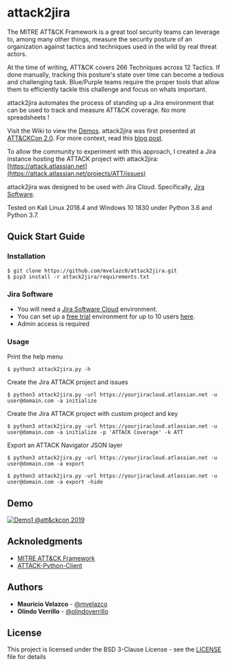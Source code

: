 # attack2jira

The MITRE ATT&CK Framework is a great tool security teams can leverage to, among many other things, measure the security posture of an organization against tactics and techniques used in the wild by real threat actors.

At the time of writing, ATT&CK covers 266 Techniques across 12 Tactics. If done manually, tracking this posture's state over time can become a tedious and challenging task. Blue/Purple teams require the proper tools that allow them to efficiently tackle this challenge and focus on whats important.

attack2jira automates the process of standing up a Jira environment that can be used to track and measure ATT&CK coverage. No more spreadsheets !

Visit the Wiki to view the [Demos](https://github.com/mvelazc0/attack2jira/wiki/Demos). attack2jira was first presented at [ATT&CKCon 2.0](https://www.youtube.com/watch?v=hrzR8TpnjAw&t=1198s). For more context, read this [blog post](https://medium.com/@mvelazco/tracking-and-measuring-att-ck-coverage-with-attack2jira-fe700e2a1654).

To allow the community to experiment with this approach, I created a Jira instance hosting the ATTACK project with attack2jira: [https://attack.atlassian.net](https://attack.atlassian.net/projects/ATT/issues)

attack2jira was designed to be used with Jira Cloud. Specifically, [Jira Software](https://www.atlassian.com/software). 

Tested on Kali Linux 2018.4 and Windows 10 1830 under Python 3.6 and Python 3.7.

## Quick Start Guide

### Installation

```
$ git clone https://github.com/mvelazc0/attack2jira.git
$ pip3 install -r attack2jira/requirements.txt
```
 ### Jira Software
 
 - You will need a [Jira Software Cloud](https://www.atlassian.com/software) environment.
 - You can set up a [free trial](https://www.atlassian.com/software/jira/free) environment for up to 10 users [here](https://www.atlassian.com/try/cloud/signup?bundle=jira-software&edition=free). 
- Admin access is required

### Usage
 
 Print the help menu
  ```
 $ python3 attack2jira.py -h
 ```
 
 Create the Jira ATTACK project and issues
 ```
 $ python3 attack2jira.py -url https://yourjiracloud.atlassian.net -u user@domain.com -a initialize
 ```
  Create the Jira ATTACK project with custom project and key 
 ```
 $ python3 attack2jira.py -url https://yourjiracloud.atlassian.net -u user@domain.com -a initialize -p 'ATTACK Coverage' -k ATT
 ```
 Export an ATTACK Navigator JSON layer
 ```
 $ python3 attack2jira.py -url https://yourjiracloud.atlassian.net -u user@domain.com -a export
 
 $ python3 attack2jira.py -url https://yourjiracloud.atlassian.net -u user@domain.com -a export -hide
 ```
 
 ## Demo
 
 [![Demo1 @att&ckcon 2019](https://img.youtube.com/vi/2f6AxLtr_3k/0.jpg)](https://www.youtube.com/watch?v=2f6AxLtr_3k)

 
 ## Acknoledgments
 
* [MITRE ATT&CK Framework](https://attack.mitre.org)
* [ATTACK-Python-Client](https://github.com/hunters-forge/ATTACK-Python-Client)
 
 ## Authors

* **Mauricio Velazco** - [@mvelazco](https://twitter.com/mvelazco)
* **Olindo Verrillo** - [@olindoverrillo](https://twitter.com/olindoverrillo)

## License

This project is licensed under the BSD 3-Clause License - see the [LICENSE](LICENSE) file for details
